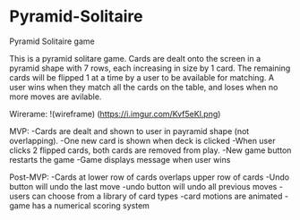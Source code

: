 # Pyramid-Solitaire
Pyramid Solitaire game

This is a pyramid solitare game. Cards are dealt onto the screen in a pyramid shape with 7 rows, each increasing in size by 1 card. The remaining cards will be flipped 1 at a time by a user to be available for matching. A user wins when they match all the cards on the table, and loses when no more moves are avilable.

Wirerame:
!(wireframe) (https://i.imgur.com/Kvf5eKl.png)

MVP: 
-Cards are dealt and shown to user in payramid shape (not overlapping). 
-One new card is shown when deck is clicked
-When user clicks 2 flipped cards, both cards are removed from play.
-New game button restarts the game
-Game displays message when user wins

Post-MVP:
-Cards at lower row of cards overlaps upper row of cards
-Undo button will undo the last move
  -undo button will undo all previous moves
-users can choose from a library of card types
-card motions are animated
-game has a numerical scoring system



